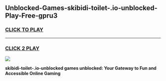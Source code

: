 
## Unblocked-Games-skibidi-toilet-.io-unblocked-Play-Free-gpru3
<h3>
<a href="https://premium76.site?title=skibidi-toilet-.io-unblocked&ref=20M">CLICK TO PLAY</a></h3>
<hr>

<h3>
<a href="https://premium76.site?title=skibidi-toilet-.io-unblocked&ref=20M">CLICK 2 PLAY</a>
  
</h3>

<a href="https://premium76.site?title=skibidi-toilet-.io-unblocked&ref=19M"><img src="https://clearcache.store/games.png"></a>


**skibidi-toilet-.io-unblocked games unblocked: Your Gateway to Fun and Accessible Online Gaming**
